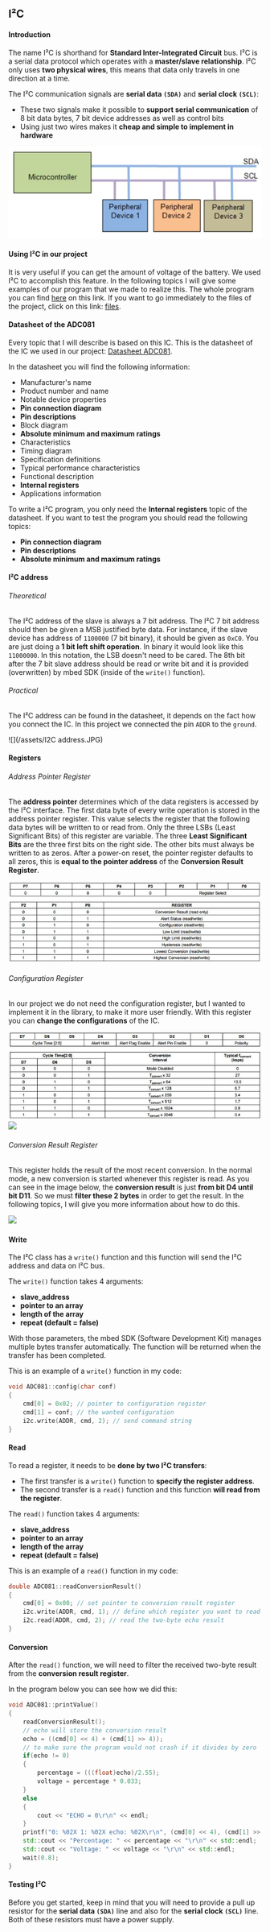 ## I²C

#### Introduction

The name I²C is shorthand for **Standard Inter-Integrated Circuit** bus. I²C is a serial data protocol which operates with a **master/slave relationship**. I²C only uses **two physical wires**, this means that data only travels in one direction at a time.

The I²C communication signals are **serial data `(SDA)`** and **serial clock `(SCL)`**:
* These two signals make it possible to **support serial communication** of 8 bit data bytes, 7 bit device addresses as well as control bits
* Using just two wires makes it **cheap and simple to implement in hardware**

![](/assets/I2C.JPG)

#### Using I²C in our project

It is very useful if you can get the amount of voltage of the battery. We used I²C to accomplish this feature. In the following topics I will give some examples of our program that we made to realize this. The whole program you can find [here](http://git.labict.be/alexvancoillie/City_Game_I2C) on this link. If you want to go immediately to the files of the project, click on this link: [files](http://git.labict.be/alexvancoillie/City_Game_I2C/tree/master).

#### Datasheet of the ADC081

Every topic that I will describe is based on this IC.
This is the datasheet of the IC we used in our project:
[Datasheet ADC081](http://www.ti.com/lit/ds/symlink/adc081c027.pdf).

In the datasheet you will find the following information:
* Manufacturer's name
* Product number and name
* Notable device properties
* **Pin connection diagram**
* **Pin descriptions**
* Block diagram
* **Absolute minimum and maximum ratings**
* Characteristics
* Timing diagram
* Specification definitions
* Typical performance characteristics
* Functional description
* **Internal registers**
* Applications information

To write a I²C program, you only need the **Internal registers** topic of the datasheet. If you want to test the program you should read the following topics:
* **Pin connection diagram**
* **Pin descriptions**
* **Absolute minimum and maximum ratings**

#### I²C address

###### Theoretical

The I²C address of the slave is always a 7 bit address. The I²C 7 bit address should then be given a MSB justified byte data. For instance, if the slave device has address of `1100000` (7 bit binary), it should be given as `0xC0`. You are just doing a **1 bit left shift operation**. In binary it would look like this `11000000`. In this notation, the LSB doesn't need to be cared. The 8th bit after the 7 bit slave address should be read or write bit and it is provided (overwritten) by mbed SDK (inside of the `write()` function).

###### Practical

The I²C address can be found in the datasheet, it depends on the fact how you connect the IC. In this project we connected the pin `ADDR` to the `ground`.

![](/assets/I2C address.JPG)

#### Registers

###### Address Pointer Register

The **address pointer** determines which of the data registers is accessed by the I²C interface. The first data byte of every write operation is stored in the address pointer register. This value selects the register that the following data bytes will be written to or read from. Only the three LSBs (Least Significant Bits) of this register are variable. The three **Least Significant Bits** are the three first bits on the right side. The other bits must always be written to as zeros. After a power-on reset, the pointer register defaults to all zeros, this is **equal to the pointer address** of the **Conversion Result Register**.

![](/assets/address_pointer_register.JPG)

###### Configuration Register

In our project we do not need the configuration register, but I wanted to implement it in the library, to make it more user friendly. With this register you can **change the configurations** of the IC.

![](/assets/configuration_register_1.JPG)
![](Afbeeldingen/configuration_register_2.jpg)

###### Conversion Result Register

This register holds the result of the most recent conversion. In the normal mode, a new conversion is started whenever this register is read. As you can see in the image below, the **conversion result** is just **from bit D4 until bit D11**. So we must **filter these 2 bytes** in order to get the result. In the following topics, I will give you more information about how to do this.

![](Afbeeldingen/conversion_result_register.jpg)

#### Write

The I²C class has a `write()` function and this function will send the I²C address and data on I²C bus.

The `write()` function takes 4 arguments:
* **slave_address**
* **pointer to an array**
* **length of the array**
* **repeat (default = false)**

With those parameters, the mbed SDK (Software Development Kit) manages multiple bytes transfer automatically. The function will be returned when the transfer has been completed.

This is an example of a `write()` function in my code:

```cpp
void ADC081::config(char conf)
{
    cmd[0] = 0x02; // pointer to configuration register
    cmd[1] = conf; // the wanted configuration
    i2c.write(ADDR, cmd, 2); // send command string
}
```

#### Read

To read a register, it needs to be **done by two I²C transfers**:
* The first transfer is a `write()` function to **specify the register address**.
* The second transfer is a `read()` function and this function **will read from the register**.

The `read()` function takes 4 arguments:
* **slave_address**
* **pointer to an array**
* **length of the array**
* **repeat (default = false)**

This is an example of a `read()` function in my code:

```cpp
double ADC081::readConversionResult()
{
    cmd[0] = 0x00; // set pointer to conversion result register
    i2c.write(ADDR, cmd, 1); // define which register you want to read
    i2c.read(ADDR, cmd, 2); // read the two-byte echo result
}
```

#### Conversion

After the `read()` function, we will need to filter the received two-byte result from the **conversion result register**.

In the program below you can see how we did this:

```cpp
void ADC081::printValue()
{
    readConversionResult();
    // echo will store the conversion result
    echo = ((cmd[0] << 4) + (cmd[1] >> 4));
    // to make sure the program would not crash if it divides by zero
    if(echo != 0)
    {
        percentage = (((float)echo)/2.55);
        voltage = percentage * 0.033;
    }
    else
    {
        cout << "ECHO = 0\r\n" << endl;
    }
    printf("0: %02X 1: %02X echo: %02X\r\n", (cmd[0] << 4), (cmd[1] >> 4), ((cmd[0] << 4) + (cmd[1] >> 4)));
    std::cout << "Percentage: " << percentage << "\r\n" << std::endl;
    std::cout << "Voltage: " << voltage << "\r\n" << std::endl;
    wait(0.8);
}
```

#### Testing I²C

Before you get started, keep in mind that you will need to provide a pull up resistor for the **serial data `(SDA)`** line and also for the **serial clock `(SCL)`** line. Both of these resistors must have a power supply.